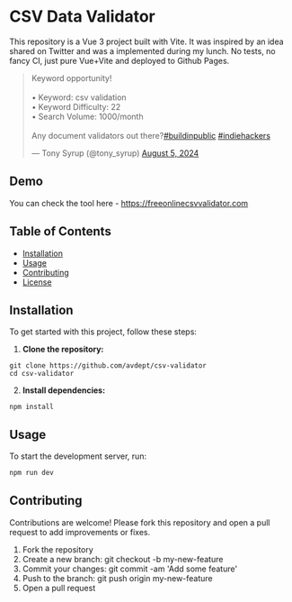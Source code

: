 # CSV Data Validator

This repository is a Vue 3 project built with Vite. It was inspired by an idea shared on Twitter and was a implemented during my lunch. No tests, no fancy CI, just pure Vue+Vite and deployed to Github Pages. 


<blockquote class="twitter-tweet"><p lang="en" dir="ltr">Keyword opportunity!<br><br>• Keyword: csv validation<br>• Keyword Difficulty: 22<br>• Search Volume: 1000/month<br><br>Any document validators out there?<a href="https://twitter.com/hashtag/buildinpublic?src=hash&amp;ref_src=twsrc%5Etfw">#buildinpublic</a> <a href="https://twitter.com/hashtag/indiehackers?src=hash&amp;ref_src=twsrc%5Etfw">#indiehackers</a></p>&mdash; Tony Syrup (@tony_syrup) <a href="https://twitter.com/tony_syrup/status/1820424419942031537?ref_src=twsrc%5Etfw">August 5, 2024</a></blockquote> 

## Demo
You can check the tool here - 
https://freeonlinecsvvalidator.com

## Table of Contents

- [Installation](#installation)
- [Usage](#usage)
- [Contributing](#contributing)
- [License](#license)

## Installation

To get started with this project, follow these steps:

1. **Clone the repository:**
```
git clone https://github.com/avdept/csv-validator
cd csv-validator
```

2. **Install dependencies:**
```
npm install
```

## Usage

To start the development server, run:

```bash
npm run dev
```

## Contributing

Contributions are welcome! Please fork this repository and open a pull request to add improvements or fixes.

1. Fork the repository
2. Create a new branch: git checkout -b my-new-feature
3. Commit your changes: git commit -am 'Add some feature'
4. Push to the branch: git push origin my-new-feature
5. Open a pull request
